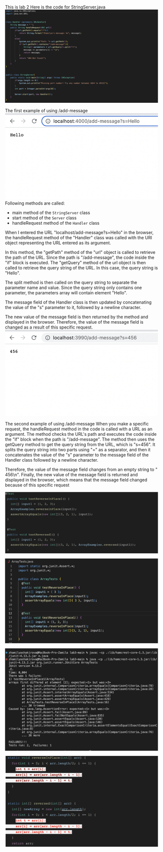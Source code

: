This is lab 2
Here is the code for StringServer.java
![Image](StringServer.png)

The first example of using /add-message
![Image](Hello.png)
Following methods are called:
- main method of the `StringServer` class
- start method of the `Server` class
- handleRequest method of the `Handler` class

When I entered the URL "localhost/add-message?s=Hello" in the browser, the handleRequest method of the "Handler" class was called with the URI object representing the URL entered as its argument.

In this method, the "getPath" method of the "url" object is called to retrieve the path of the URL. Since the path is "/add-message", the code inside the "if" block is executed. The "getQuery" method of the url object is then called to retrieve the query string of the URL. In this case, the query string is "Hello".

The split method is then called on the query string to separate the parameter name and value. Since the query string only contains one parameter, the parameters array will contain element "Hello".

The message field of the Handler class is then updated by concatenating the value of the "s" parameter to it, followed by a newline character.

The new value of the message field is then returned by the method and displayed in the browser. Therefore, the value of the message field is changed as a result of this specific request.
![Image](456.png)

The second example of using /add-message
 When you make a specific request, the handleRequest method in the code is called with a URL as an argument. The method checks the URL's path and executes the code inside the "if" block when the path is "/add-message". The method then uses the getQuery method to get the query string from the URL, which is "s=456". It splits the query string into two parts using "=" as a separator, and then it concatenates the value of the "s" parameter to the message field of the Handler class followed by a newline character.

Therefore, the value of the message field changes from an empty string to " 456\n". Finally, the new value of the message field is returned and displayed in the browser, which means that the message field changed because of this specific request


![Image](bug.png)

![Image](ArrayTests.png)

![Image](t.png)

![Image](after.png)


